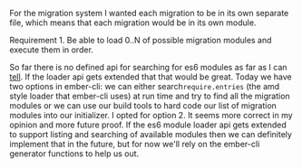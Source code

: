 For the migration system I wanted each migration to be in its own separate file, which means that each migration would be in its own module.  

Requirement 1.  Be able to load 0..N of possible migration modules and execute them in order.

So far there is no defined api for searching for es6 modules as far as I can [tell](http://www.2ality.com/2014/09/es6-modules-final.html).  If the loader api gets extended that that would be great.  Today we have two options in ember-cli: we can either search`require.entries` (the amd style loader that ember-cli uses) at run time and try to find all the migration modules or we can use our build tools to hard code our list of migration modules into our initializer.  I opted for option 2.  It seems more correct in my opinion and more future proof.  If the es6 module loader api gets extended to support listing and searching of available modules then we can definitely implement that in the future, but for now we'll rely on the ember-cli generator functions to help us out.